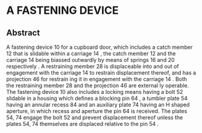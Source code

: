 # A FASTENING DEVICE

## Abstract
A fastening device 10 for a cupboard door, which includes a catch member 12 that is slidable within a carriage 14 , the catch member 12 and the carriage 14 being biassed outwardly by means of springs 16 and 20 respectively . A restraining member 28 is displaceable into and out of engagement with the carriage 14 to restrain displacement thereof, and has a projection 46 for restrain ing it in engagement with the carriage 14 . Both the restraining member 28 and the projection 46 are external ly operable. The fastening device 10 also includes a locking means having a bolt 52 slidable in a housing which defines a blocking pin 64 , a tumbler plate 54 having an annular recess 84 and an auxiliary plate 74 having an H shaped aperture, in which recess and aperture the pin 64 is received. The plates 54, 74 engage the bolt 52 and prevent displacement thereof unless the plates 54, 74 themselves are displaced relative to the pin 54 .
